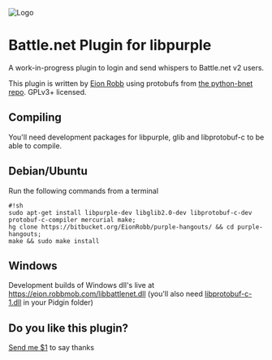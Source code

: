 ![Logo](https://bitbucket.org/EionRobb/purple-battlnet/avatar)
# Battle.net Plugin for libpurple #

A work-in-progress plugin to login and send whispers to Battle.net v2 users.

This plugin is written by [Eion Robb](https://eion.robbmob.com/blog/) using protobufs from [the python-bnet repo](https://github.com/HearthSim/python-bnet).  GPLv3+ licensed.

## Compiling ##
You'll need development packages for libpurple, glib and libprotobuf-c to be able to compile.

## Debian/Ubuntu ##
Run the following commands from a terminal

```
#!sh
sudo apt-get install libpurple-dev libglib2.0-dev libprotobuf-c-dev protobuf-c-compiler mercurial make;
hg clone https://bitbucket.org/EionRobb/purple-hangouts/ && cd purple-hangouts;
make && sudo make install
```

## Windows ##
Development builds of Windows dll's live at https://eion.robbmob.com/libbattlenet.dll (you'll also need [libprotobuf-c-1.dll](https://eion.robbmob.com/libprotobuf-c-1.dll) in your Pidgin folder)

## Do you like this plugin? ##
[Send me $1](https://www.paypal.com/cgi-bin/webscr?cmd=_s-xclick&hosted_button_id=PZMBF2QVF69GA) to say thanks
